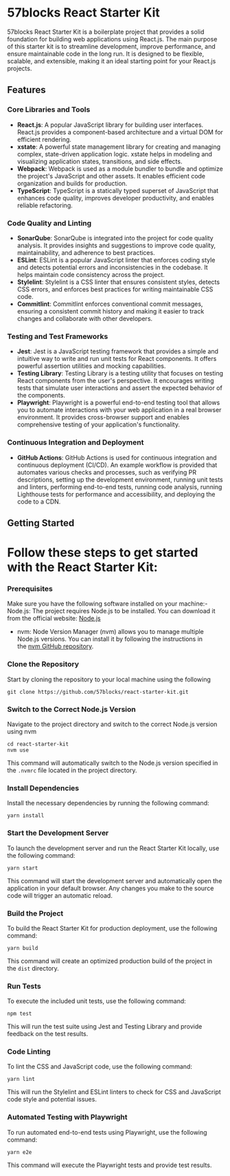 # 57blocks React Starter Kit

57blocks React Starter Kit is a boilerplate project that provides a solid foundation for building web applications using React.js. The main purpose of this starter kit is to streamline development, improve performance, and ensure maintainable code in the long run. It is designed to be flexible, scalable, and extensible, making it an ideal starting point for your React.js projects.


## Features

### Core Libraries and Tools

- **React.js**: A popular JavaScript library for building user interfaces. React.js provides a component-based architecture and a virtual DOM for efficient rendering.
- **xstate**: A powerful state management library for creating and managing complex, state-driven application logic. xstate helps in modeling and visualizing application states, transitions, and side effects.
- **Webpack**: Webpack is used as a module bundler to bundle and optimize the project's JavaScript and other assets. It enables efficient code organization and builds for production.
- **TypeScript**: TypeScript is a statically typed superset of JavaScript that enhances code quality, improves developer productivity, and enables reliable refactoring.


### Code Quality and Linting

- **SonarQube**: SonarQube is integrated into the project for code quality analysis. It provides insights and suggestions to improve code quality, maintainability, and adherence to best practices.
- **ESLint**: ESLint is a popular JavaScript linter that enforces coding style and detects potential errors and inconsistencies in the codebase. It helps maintain code consistency across the project.
- **Stylelint**: Stylelint is a CSS linter that ensures consistent styles, detects CSS errors, and enforces best practices for writing maintainable CSS code.
- **Commitlint**: Commitlint enforces conventional commit messages, ensuring a consistent commit history and making it easier to track changes and collaborate with other developers.


### Testing and Test Frameworks

- **Jest**: Jest is a JavaScript testing framework that provides a simple and intuitive way to write and run unit tests for React components. It offers powerful assertion utilities and mocking capabilities.
- **Testing Library**: Testing Library is a testing utility that focuses on testing React components from the user's perspective. It encourages writing tests that simulate user interactions and assert the expected behavior of the components.
- **Playwright**: Playwright is a powerful end-to-end testing tool that allows you to automate interactions with your web application in a real browser environment. It provides cross-browser support and enables comprehensive testing of your application's functionality.


### Continuous Integration and Deployment

- **GitHub Actions**: GitHub Actions is used for continuous integration and continuous deployment (CI/CD). An example workflow is provided that automates various checks and processes, such as verifying PR descriptions, setting up the development environment, running unit tests and linters, performing end-to-end tests, running code analysis, running Lighthouse tests for performance and accessibility, and deploying the code to a CDN.


## Getting Started

# Follow these steps to get started with the React Starter Kit:

### Prerequisites

Make sure you have the following software installed on your machine:- Node.js: The project requires Node.js to be installed. You can download it from the official website: [Node.js](https://nodejs.org/)
- nvm: Node Version Manager (nvm) allows you to manage multiple Node.js versions. You can install it by following the instructions in the [nvm GitHub repository](https://github.com/nvm-sh/nvm).

### Clone the Repository

Start by cloning the repository to your local machine using the following 

```
git clone https://github.com/57blocks/react-starter-kit.git 
```

### Switch to the Correct Node.js Version

Navigate to the project directory and switch to the correct Node.js version using nvm

```   
cd react-starter-kit 
nvm use 
```

This command will automatically switch to the Node.js version specified in the `.nvmrc` file located in the project directory.

### Install Dependencies

Install the necessary dependencies by running the following command:

```
yarn install 
```

### Start the Development Server

To launch the development server and run the React Starter Kit locally, use the following command:

```
yarn start 
```

This command will start the development server and automatically open the application in your default browser. Any changes you make to the source code will trigger an automatic reload.

### Build the Project

To build the React Starter Kit for production deployment, use the following command:

```
yarn build 
```

This command will create an optimized production build of the project in the `dist` directory.

### Run Tests

To execute the included unit tests, use the following command:   

```
npm test 
```

This will run the test suite using Jest and Testing Library and provide feedback on the test results.

### Code Linting

To lint the CSS and JavaScript code, use the following command:

```
yarn lint
```
This will run the Stylelint and ESLint linters to check for CSS and JavaScript code style and potential issues.

### Automated Testing with Playwright

To run automated end-to-end tests using Playwright, use the following command:

```
yarn e2e 
```
This command will execute the Playwright tests and provide test results.



